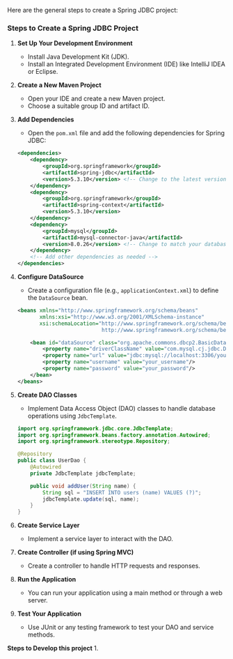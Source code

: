 Here are the general steps to create a Spring JDBC project:

### Steps to Create a Spring JDBC Project

1. **Set Up Your Development Environment**
   - Install Java Development Kit (JDK).
   - Install an Integrated Development Environment (IDE) like IntelliJ IDEA or Eclipse.

2. **Create a New Maven Project**
   - Open your IDE and create a new Maven project.
   - Choose a suitable group ID and artifact ID.

3. **Add Dependencies**
   - Open the `pom.xml` file and add the following dependencies for Spring JDBC:

   ```xml
   <dependencies>
       <dependency>
           <groupId>org.springframework</groupId>
           <artifactId>spring-jdbc</artifactId>
           <version>5.3.10</version> <!-- Change to the latest version -->
       </dependency>
       <dependency>
           <groupId>org.springframework</groupId>
           <artifactId>spring-context</artifactId>
           <version>5.3.10</version>
       </dependency>
       <dependency>
           <groupId>mysql</groupId>
           <artifactId>mysql-connector-java</artifactId>
           <version>8.0.26</version> <!-- Change to match your database -->
       </dependency>
       <!-- Add other dependencies as needed -->
   </dependencies>
   ```

4. **Configure DataSource**
   - Create a configuration file (e.g., `applicationContext.xml`) to define the `DataSource` bean.

   ```xml
   <beans xmlns="http://www.springframework.org/schema/beans"
          xmlns:xsi="http://www.w3.org/2001/XMLSchema-instance"
          xsi:schemaLocation="http://www.springframework.org/schema/beans
                              http://www.springframework.org/schema/beans/spring-beans.xsd">

       <bean id="dataSource" class="org.apache.commons.dbcp2.BasicDataSource">
           <property name="driverClassName" value="com.mysql.cj.jdbc.Driver"/>
           <property name="url" value="jdbc:mysql://localhost:3306/your_database"/>
           <property name="username" value="your_username"/>
           <property name="password" value="your_password"/>
       </bean>
   </beans>
   ```

5. **Create DAO Classes**
   - Implement Data Access Object (DAO) classes to handle database operations using `JdbcTemplate`.

   ```java
   import org.springframework.jdbc.core.JdbcTemplate;
   import org.springframework.beans.factory.annotation.Autowired;
   import org.springframework.stereotype.Repository;

   @Repository
   public class UserDao {
       @Autowired
       private JdbcTemplate jdbcTemplate;

       public void addUser(String name) {
           String sql = "INSERT INTO users (name) VALUES (?)";
           jdbcTemplate.update(sql, name);
       }
   }
   ```

6. **Create Service Layer**
   - Implement a service layer to interact with the DAO.

7. **Create Controller (if using Spring MVC)**
   - Create a controller to handle HTTP requests and responses.

8. **Run the Application**
   - You can run your application using a main method or through a web server.

9. **Test Your Application**
   - Use JUnit or any testing framework to test your DAO and service methods.



**Steps to Develop this project**
1. 

